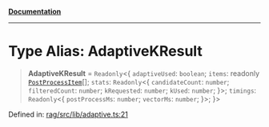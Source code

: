 [**Documentation**](../../../README.md)

***

# Type Alias: AdaptiveKResult

> **AdaptiveKResult** = `Readonly`\<\{ `adaptiveUsed`: `boolean`; `items`: readonly [`PostProcessItem`](PostProcessItem.md)[]; `stats`: `Readonly`\<\{ `candidateCount`: `number`; `filteredCount`: `number`; `kRequested`: `number`; `kUsed`: `number`; \}\>; `timings`: `Readonly`\<\{ `postProcessMs`: `number`; `vectorMs`: `number`; \}\>; \}\>

Defined in: [rag/src/lib/adaptive.ts:21](https://github.com/ceponatia/roler/blob/3285898e6e20febeb11523af0dddefd8f892e902/packages/rag/src/lib/adaptive.ts#L21)
